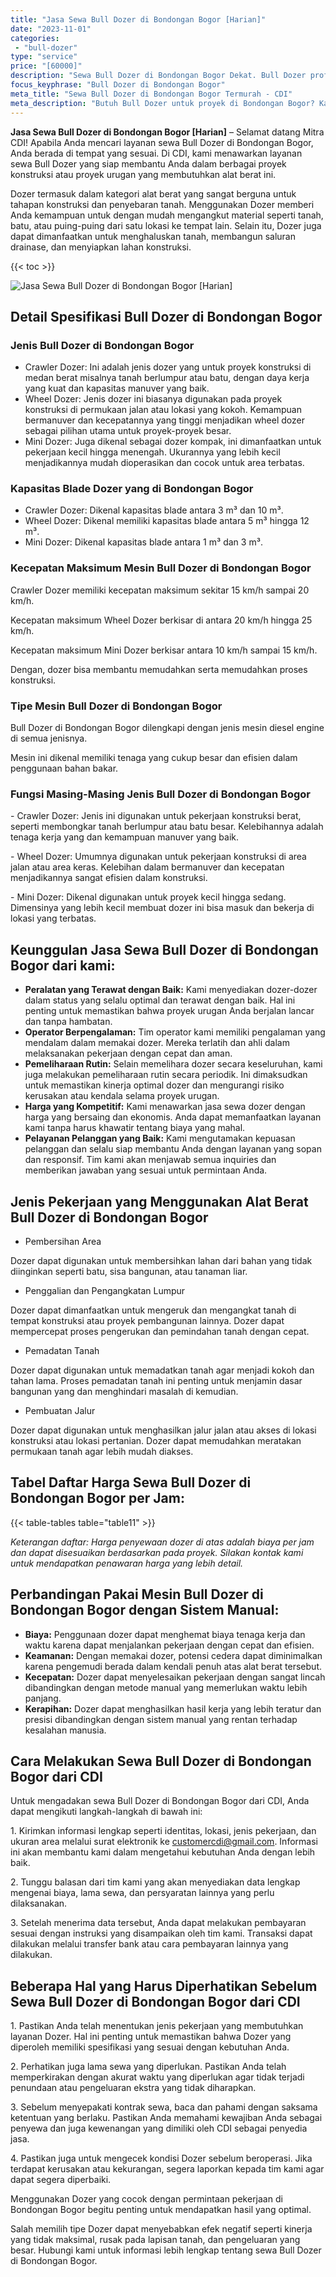 ```yaml
---
title: "Jasa Sewa Bull Dozer di Bondongan Bogor [Harian]"
date: "2023-11-01"
categories:
 - "bull-dozer"
type: "service"
price: "[60000]"
description: "Sewa Bull Dozer di Bondongan Bogor Dekat. Bull Dozer profesional untuk kebutuhan proyek konstruksi dengan performa maksimal. Segera konsultasikan kebutuhan Anda."
focus_keyphrase: "Bull Dozer di Bondongan Bogor"
meta_title: "Sewa Bull Dozer di Bondongan Bogor Termurah - CDI"
meta_description: "Butuh Bull Dozer untuk proyek di Bondongan Bogor? Kami adalah solusi tepat dengan harga kompetitif. Klik untuk info lebih lanjut."
---
```


**Jasa Sewa Bull Dozer di Bondongan Bogor [Harian]** – Selamat datang Mitra CDI! Apabila Anda mencari layanan sewa Bull Dozer di Bondongan Bogor, Anda berada di tempat yang sesuai. Di CDI, kami menawarkan layanan sewa Bull Dozer yang siap membantu Anda dalam berbagai proyek konstruksi atau proyek urugan yang membutuhkan alat berat ini.

Dozer termasuk dalam kategori alat berat yang sangat berguna untuk tahapan konstruksi dan penyebaran tanah. Menggunakan Dozer memberi Anda kemampuan untuk dengan mudah mengangkut material seperti tanah, batu, atau puing-puing dari satu lokasi ke tempat lain. Selain itu, Dozer juga dapat dimanfaatkan untuk menghaluskan tanah, membangun saluran drainase, dan menyiapkan lahan konstruksi.

{{< toc >}}

![Jasa Sewa Bull Dozer di Bondongan Bogor [Harian]](/images/bull-dozer/bull-dozer-18.jpg)

## Detail Spesifikasi Bull Dozer di Bondongan Bogor

### Jenis Bull Dozer di Bondongan Bogor

*   Crawler Dozer: Ini adalah jenis dozer yang untuk proyek konstruksi di medan berat misalnya tanah berlumpur atau batu, dengan daya kerja yang kuat dan kapasitas manuver yang baik.
*   Wheel Dozer: Jenis dozer ini biasanya digunakan pada proyek konstruksi di permukaan jalan atau lokasi yang kokoh. Kemampuan bermanuver dan kecepatannya yang tinggi menjadikan wheel dozer sebagai pilihan utama untuk proyek-proyek besar.
*   Mini Dozer: Juga dikenal sebagai dozer kompak, ini dimanfaatkan untuk pekerjaan kecil hingga menengah. Ukurannya yang lebih kecil menjadikannya mudah dioperasikan dan cocok untuk area terbatas.

### Kapasitas Blade Dozer yang di Bondongan Bogor

*   Crawler Dozer: Dikenal kapasitas blade antara 3 m³ dan 10 m³.
*   Wheel Dozer: Dikenal memiliki kapasitas blade antara 5 m³ hingga 12 m³.
*   Mini Dozer: Dikenal kapasitas blade antara 1 m³ dan 3 m³.

### Kecepatan Maksimum Mesin Bull Dozer di Bondongan Bogor

Crawler Dozer memiliki kecepatan maksimum sekitar 15 km/h sampai 20 km/h.

Kecepatan maksimum Wheel Dozer berkisar di antara 20 km/h hingga 25 km/h.

Kecepatan maksimum Mini Dozer berkisar antara 10 km/h sampai 15 km/h.

Dengan, dozer bisa membantu memudahkan serta memudahkan proses konstruksi.

### Tipe Mesin Bull Dozer di Bondongan Bogor

Bull Dozer di Bondongan Bogor dilengkapi dengan jenis mesin diesel engine di semua jenisnya.

Mesin ini dikenal memiliki tenaga yang cukup besar dan efisien dalam penggunaan bahan bakar.

### Fungsi Masing-Masing Jenis Bull Dozer di Bondongan Bogor

\- Crawler Dozer: Jenis ini digunakan untuk pekerjaan konstruksi berat, seperti membongkar tanah berlumpur atau batu besar. Kelebihannya adalah tenaga kerja yang dan kemampuan manuver yang baik.

\- Wheel Dozer: Umumnya digunakan untuk pekerjaan konstruksi di area jalan atau area keras. Kelebihan dalam bermanuver dan kecepatan menjadikannya sangat efisien dalam konstruksi.

\- Mini Dozer: Dikenal digunakan untuk proyek kecil hingga sedang. Dimensinya yang lebih kecil membuat dozer ini bisa masuk dan bekerja di lokasi yang terbatas.

## Keunggulan Jasa Sewa Bull Dozer di Bondongan Bogor dari kami:

*   **Peralatan yang Terawat dengan Baik:** Kami menyediakan dozer-dozer dalam status yang selalu optimal dan terawat dengan baik. Hal ini penting untuk memastikan bahwa proyek urugan Anda berjalan lancar dan tanpa hambatan.
*   **Operator Berpengalaman:** Tim operator kami memiliki pengalaman yang mendalam dalam memakai dozer. Mereka terlatih dan ahli dalam melaksanakan pekerjaan dengan cepat dan aman.
*   **Pemeliharaan Rutin:** Selain memelihara dozer secara keseluruhan, kami juga melakukan pemeliharaan rutin secara periodik. Ini dimaksudkan untuk memastikan kinerja optimal dozer dan mengurangi risiko kerusakan atau kendala selama proyek urugan.
*   **Harga yang Kompetitif:** Kami menawarkan jasa sewa dozer dengan harga yang bersaing dan ekonomis. Anda dapat memanfaatkan layanan kami tanpa harus khawatir tentang biaya yang mahal.
*   **Pelayanan Pelanggan yang Baik:** Kami mengutamakan kepuasan pelanggan dan selalu siap membantu Anda dengan layanan yang sopan dan responsif. Tim kami akan menjawab semua inquiries dan memberikan jawaban yang sesuai untuk permintaan Anda.

## Jenis Pekerjaan yang Menggunakan Alat Berat Bull Dozer di Bondongan Bogor

*   Pembersihan Area

Dozer dapat digunakan untuk membersihkan lahan dari bahan yang tidak diinginkan seperti batu, sisa bangunan, atau tanaman liar.
*   Penggalian dan Pengangkatan Lumpur

Dozer dapat dimanfaatkan untuk mengeruk dan mengangkat tanah di tempat konstruksi atau proyek pembangunan lainnya. Dozer dapat mempercepat proses pengerukan dan pemindahan tanah dengan cepat.
*   Pemadatan Tanah

Dozer dapat digunakan untuk memadatkan tanah agar menjadi kokoh dan tahan lama. Proses pemadatan tanah ini penting untuk menjamin dasar bangunan yang dan menghindari masalah di kemudian.
*   Pembuatan Jalur

Dozer dapat digunakan untuk menghasilkan jalur jalan atau akses di lokasi konstruksi atau lokasi pertanian. Dozer dapat memudahkan meratakan permukaan tanah agar lebih mudah diakses.

## Tabel Daftar Harga Sewa Bull Dozer di Bondongan Bogor per Jam:

{{< table-tables table="table11" >}}

_Keterangan daftar: Harga penyewaan dozer di atas adalah biaya per jam dan dapat disesuaikan berdasarkan pada proyek. Silakan kontak kami untuk mendapatkan penawaran harga yang lebih detail._

## Perbandingan Pakai Mesin Bull Dozer di Bondongan Bogor dengan Sistem Manual:

*   **Biaya:** Penggunaan dozer dapat menghemat biaya tenaga kerja dan waktu karena dapat menjalankan pekerjaan dengan cepat dan efisien.
*   **Keamanan:** Dengan memakai dozer, potensi cedera dapat diminimalkan karena pengemudi berada dalam kendali penuh atas alat berat tersebut.
*   **Kecepatan:** Dozer dapat menyelesaikan pekerjaan dengan sangat lincah dibandingkan dengan metode manual yang memerlukan waktu lebih panjang.
*   **Kerapihan:** Dozer dapat menghasilkan hasil kerja yang lebih teratur dan presisi dibandingkan dengan sistem manual yang rentan terhadap kesalahan manusia.

## Cara Melakukan Sewa Bull Dozer di Bondongan Bogor dari CDI

Untuk mengadakan sewa Bull Dozer di Bondongan Bogor dari CDI, Anda dapat mengikuti langkah-langkah di bawah ini:

1\.  Kirimkan informasi lengkap seperti identitas, lokasi, jenis pekerjaan, dan ukuran area melalui surat elektronik ke customercdi@gmail.com. Informasi ini akan membantu kami dalam mengetahui kebutuhan Anda dengan lebih baik.

2\.  Tunggu balasan dari tim kami yang akan menyediakan data lengkap mengenai biaya, lama sewa, dan persyaratan lainnya yang perlu dilaksanakan.

3\.  Setelah menerima data tersebut, Anda dapat melakukan pembayaran sesuai dengan instruksi yang disampaikan oleh tim kami. Transaksi dapat dilakukan melalui transfer bank atau cara pembayaran lainnya yang dilakukan.

## Beberapa Hal yang Harus Diperhatikan Sebelum Sewa Bull Dozer di Bondongan Bogor dari CDI

1\.  Pastikan Anda telah menentukan jenis pekerjaan yang membutuhkan layanan Dozer. Hal ini penting untuk memastikan bahwa Dozer yang diperoleh memiliki spesifikasi yang sesuai dengan kebutuhan Anda.

2\.  Perhatikan juga lama sewa yang diperlukan. Pastikan Anda telah memperkirakan dengan akurat waktu yang diperlukan agar tidak terjadi penundaan atau pengeluaran ekstra yang tidak diharapkan.

3\.  Sebelum menyepakati kontrak sewa, baca dan pahami dengan saksama ketentuan yang berlaku. Pastikan Anda memahami kewajiban Anda sebagai penyewa dan juga kewenangan yang dimiliki oleh CDI sebagai penyedia jasa.

4\.  Pastikan juga untuk mengecek kondisi Dozer sebelum beroperasi. Jika terdapat kerusakan atau kekurangan, segera laporkan kepada tim kami agar dapat segera diperbaiki.

Menggunakan Dozer yang cocok dengan permintaan pekerjaan di Bondongan Bogor begitu penting untuk mendapatkan hasil yang optimal.

Salah memilih tipe Dozer dapat menyebabkan efek negatif seperti kinerja yang tidak maksimal, rusak pada lapisan tanah, dan pengeluaran yang besar. Hubungi kami untuk informasi lebih lengkap tentang sewa Bull Dozer di Bondongan Bogor.